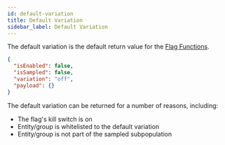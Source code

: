 ```yaml
---
id: default-variation
title: Default Variation
sidebar_label: Default Variation
---
```


The default variation is the default return value for the [Flag Functions](flag-functions.md).

```json
{
  "isEnabled": false,
  "isSampled": false,
  "variation": "off",
  "payload": {}
}
```

The default variation can be returned for a number of reasons, including:

- The flag's kill switch is on
- Entity/group is whitelisted to the default variation
- Entity/group is not part of the sampled subpopulation
